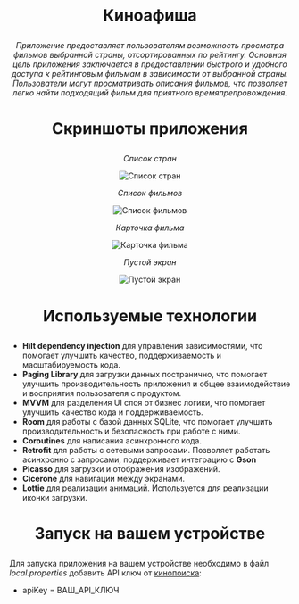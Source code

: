 # <p align="center">Киноафиша</p>
<p align="center"><em>Приложение предоставляет пользователям возможность просмотра фильмов выбранной страны, отсортированных по рейтингу. Основная цель приложения заключается в предоставлении быстрого и удобного доступа к рейтинговым фильмам в зависимости от выбранной страны. Пользователи могут просматривать описания фильмов, что позволяет легко найти подходящий фильм для приятного времяпрепровождения.</em></p>

# <p align="center">Скриншоты приложения</p>

<p align="center"><em>Список стран</em></p>

<p align="center">
  <img src="images/countries.jpg" alt="Список стран">
</p>

<p align="center"><em>Список фильмов</em></p>

<p align="center">
  <img src="images/movies.jpg" alt="Список фильмов">
</p>

<p align="center"><em>Карточка фильма</em></p>

<p align="center">
  <img src="images/movie.jpg" alt="Карточка фильма">
</p>

<p align="center"><em>Пустой экран</em></p>

<p align="center">
  <img src="images/empty.jpg" alt="Пустой экран">
</p>

# <p align="center">Используемые технологии</p>

- <b>Hilt dependency injection</b> для управления зависимостями, что помогает улучшить качество, поддерживаемость и масштабируемость кода.
- <b>Paging Library</b> для загрузки данных постранично, что помогает улучшить производительность приложения и общее взаимодействие и восприятия пользователя с продуктом.
- <b>MVVM</b> для разделения UI слоя от бизнес логики, что помогает улучшить качество кода и поддерживаемость.
- <b>Room</b> для работы с базой данных SQLite, что помогает улучшить производительность и безопасность при работе с ними.
- <b>Coroutines</b> для написания асинхронного кода.
- <b>Retrofit</b> для работы с сетевыми запросами. Позволяет работать асинхронно с запросами, поддерживает интеграцию с <b>Gson</b>
- <b>Picasso</b> для загрузки и отображения изображений.
- <b>Cicerone</b> для навигации между экранами.
- <b>Lottie</b> для реализации анимаций. Используется для реализации иконки загрузки.

# <p align="center">Запуск на вашем устройстве</p>

Для запуска приложения на вашем устройстве необходимо в файл <em>local.properties</em> добавить API ключ от [кинопоиска](https://api.kinopoisk.dev/v1/documentation):
- apiKey = ВАШ_API_КЛЮЧ
